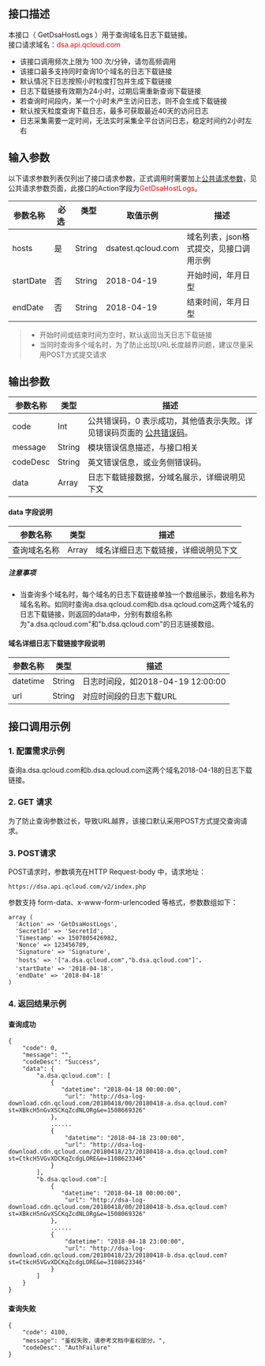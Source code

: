 ## 接口描述
本接口（ GetDsaHostLogs ）用于查询域名日志下载链接。  
接口请求域名：<font style="color:red">dsa.api.qcloud.com</font> 

>  
- 该接口调用频次上限为 100 次/分钟，请勿高频调用  
- 该接口最多支持同时查询10个域名的日志下载链接
- 默认情况下日志按照小时粒度打包并生成下载链接
- 日志下载链接有效期为24小时，过期后需重新查询下载链接
- 若查询时间段内，某一个小时未产生访问日志，则不会生成下载链接
- 默认按天粒度查询下载日志，最多可获取最近40天的访问日志  
- 日志采集需要一定时间，无法实时采集全平台访问日志，稳定时间约2小时左右  

  
## 输入参数
以下请求参数列表仅列出了接口请求参数，正式调用时需要加上[公共请求参数](https://cloud.tencent.com/document/product/570/13932 "点击查看公共请求参数")，见公共请求参数页面，此接口的Action字段为<font style="color:red">GetDsaHostLogs</font>。   

|参数名称 |  必选  |    类型   | 取值示例 |   描述  |
| ------ | ----------| ----------| ------ | ------- |
| hosts |    是     | String  | dsatest.qcloud.com | 域名列表，json格式提交，见接口调用示例 |
| startDate |    否     | String  | 2018-04-19 | 开始时间，年月日型|
| endDate| 否 |  String    | 2018-04-19 | 结束时间，年月日型|


>- 开始时间或结束时间为空时，默认返回当天日志下载链接  
>- 当同时查询多个域名时，为了防止出现URL长度越界问题，建议尽量采用POST方式提交请求  

## 输出参数
|参数名称|类型|描述|
|------ | ----------| ----------|
|code|Int|公共错误码，0 表示成功，其他值表示失败。详见错误码页面的 [公共错误码](https://cloud.tencent.com/document/product/570/13937 "点击查看公共错误码")。|
|message|String|模块错误信息描述，与接口相关|
|codeDesc|String|英文错误信息，或业务侧错误码。|
|data|Array|日志下载链接数据，分域名展示，详细说明见下文|

#### data 字段说明
|参数名称|类型|描述|
|------ | -----| -----| 
|查询域名名称|Array|域名详细日志下载链接，详细说明见下文|

##### 注意事项
- 当查询多个域名时，每个域名的日志下载链接单独一个数组展示，数组名称为域名名称。如同时查询a.dsa.qcloud.com和b.dsa.qcloud.com这两个域名的日志下载链接，则返回的data中，分别有数组名称为"a.dsa.qcloud.com"和"b.dsa.qcloud.com"的日志链接数组。

#### 域名详细日志下载链接字段说明
|参数名称|类型|描述|
|------ | -----| -----|
|datetime|String |日志时间段，如2018-04-19 12:00:00|
|url|String|对应时间段的日志下载URL |

## 接口调用示例 
### 1. 配置需求示例 
查询a.dsa.qcloud.com和b.dsa.qcloud.com这两个域名2018-04-18的日志下载链接。
### 2. GET 请求
为了防止查询参数过长，导致URL越界，该接口默认采用POST方式提交查询请求。

### 3. POST请求
POST请求时，参数填充在HTTP Request-body 中，请求地址：
```
https://dsa.api.qcloud.com/v2/index.php  
```
参数支持 form-data、x-www-form-urlencoded 等格式，参数数组如下： 
```
array (
  'Action' => 'GetDsaHostLogs',
  'SecretId' => 'SecretId',
  'Timestamp' => 1507805426982,
  'Nonce' => 123456789,
  'Signature' => 'Signature',
  'hosts' => '["a.dsa.qcloud.com","b.dsa.qcloud.com"]'，
  'startDate' => '2018-04-18'， 
  'endDate' => '2018-04-18'
)
```
### 4. 返回结果示例
#### 查询成功
```
{
	"code": 0,
	"message": "",
	"codeDesc": "Success",
	"data": {
    	"a.dsa.qcloud.com": [
    	    {
     	       "datetime": "2018-04-18 00:00:00",
        	    "url": "http://dsa-log-download.cdn.qcloud.com/20180418/00/20180418-a.dsa.qcloud.com?st=XBkcH5nGvXSCKqZcdNLORg&e=1508669326"
        	},
			......
        	{
        	    "datetime": "2018-04-18 23:00:00",
        	    "url": "http://dsa-log-download.cdn.qcloud.com/20180418/23/20180418-a.dsa.qcloud.com?st=CtkcH5VGvXDCKqZcdgLORE&e=1108623346"
        	}
		],
		"b.dsa.qcloud.com":[
    	    {
     	       "datetime": "2018-04-18 00:00:00",
        	    "url": "http://dsa-log-download.cdn.qcloud.com/20180418/00/20180418-b.dsa.qcloud.com?st=XBkcH5nGvXSCKqZcdNLORg&e=1508069326"
        	},
			......
        	{
        	    "datetime": "2018-04-18 23:00:00",
        	    "url": "http://dsa-log-download.cdn.qcloud.com/20180418/23/20180418-b.dsa.qcloud.com?st=CtkcH5VGvXDCKqZcdgLORE&e=3108623346"
        	}
		]
	}
}
```
#### 查询失败
```
{
    "code": 4100,
    "message": "鉴权失败，请参考文档中鉴权部分。",
    "codeDesc": "AuthFailure"
}
```
